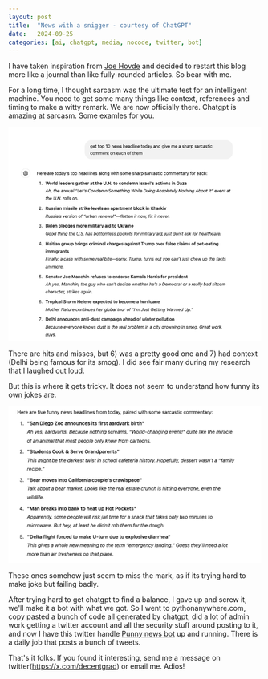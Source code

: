 ```yaml
---
layout: post
title:  "News with a snigger - courtesy of ChatGPT"
date:   2024-09-25 
categories: [ai, chatgpt, media, nocode, twitter, bot]
---
```



I have taken inspiration from [Joe Hovde](https://www.residualthoughts.com/about/) and decided to restart this blog more like a journal than like fully-rounded articles. So bear with me.


For a long time, I thought sarcasm was the ultimate test for an intelligent machine. You need to get some many things like context, references and timing to make a witty remark. We are now officially there. Chatgpt is amazing at sarcasm. Some examles for you.
<!--more-->

![chatgpt jokes](/assets/chatgpt-jokes.png)

There are hits and misses, but 6) was a pretty good one and 7) had context (Delhi being famous for its smog). I did see fair many during my research that I laughed out loud.

But this is where it gets tricky. It does not seem to understand how funny its own jokes are. 

![chatgpt jokes funny](/assets/funny-chatgpt.png)

These ones somehow just seem to miss the mark, as if its trying hard to make joke but failing badly.

After trying hard to get chatgpt to find a balance, I gave up and screw it, we'll make it a bot with what we got. So I went to pythonanywhere.com, copy pasted a bunch of code all generated by chatgpt, did a lot of admin work getting a twitter account and all the security stuff around posting to it, and now I have this twitter handle [Punny news bot](https://x.com/punnybotme) up and running. There is a daily job that posts a bunch of tweets.

That's it folks. If you found it interesting, send me a message on twitter(https://x.com/decentgrad) or email me.
Adios!

